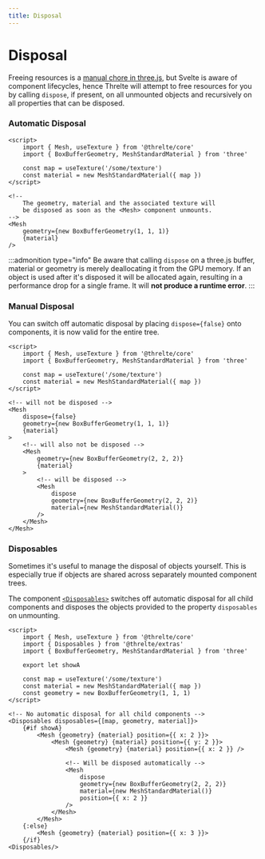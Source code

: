 ```yaml
---
title: Disposal
---
```


# Disposal

Freeing resources is a [manual chore in three.js](https://threejs.org/docs/index.html#manual/en/introduction/How-to-dispose-of-objects), but Svelte is aware of component lifecycles, hence Threlte will attempt to free resources for you by calling `dispose`, if present, on all unmounted objects and recursively on all properties that can be disposed.

### Automatic Disposal

```svelte
<script>
	import { Mesh, useTexture } from '@threlte/core'
	import { BoxBufferGeometry, MeshStandardMaterial } from 'three'

	const map = useTexture('/some/texture')
	const material = new MeshStandardMaterial({	map })
</script>

<!--
	The geometry, material and the associated texture will
	be disposed as soon as the <Mesh> component unmounts.
-->
<Mesh
	geometry={new BoxBufferGeometry(1, 1, 1)}
	{material}
/>
```

:::admonition type="info"
Be aware that calling `dispose` on a three.js buffer, material or geometry is merely deallocating it from the GPU memory. If an object is used after it's disposed it will be allocated again, resulting in a performance drop for a single frame. It will **not produce a runtime error**.
:::

### Manual Disposal

You can switch off automatic disposal by placing `dispose={false}` onto components, it is now valid for the entire tree.

```svelte
<script>
	import { Mesh, useTexture } from '@threlte/core'
	import { BoxBufferGeometry, MeshStandardMaterial } from 'three'

	const map = useTexture('/some/texture')
	const material = new MeshStandardMaterial({	map })
</script>

<!-- will not be disposed -->
<Mesh
	dispose={false}
	geometry={new BoxBufferGeometry(1, 1, 1)}
	{material}
>
	<!-- will also not be disposed -->
	<Mesh
		geometry={new BoxBufferGeometry(2, 2, 2)}
		{material}
	>
		<!-- will be disposed -->
		<Mesh
			dispose
			geometry={new BoxBufferGeometry(2, 2, 2)}
			material={new MeshStandardMaterial()}
		/>
	</Mesh>
</Mesh>
```

### Disposables

Sometimes it's useful to manage the disposal of objects yourself. This is especially true if objects are shared across separately mounted component trees.

The component [`<Disposables>`](/extras/disposables) switches off automatic disposal for all child components and disposes the objects provided to the property `disposables` on unmounting.

```svelte
<script>
	import { Mesh, useTexture } from '@threlte/core'
	import { Disposables } from '@threlte/extras'
	import { BoxBufferGeometry, MeshStandardMaterial } from 'three'

	export let showA

	const map = useTexture('/some/texture')
	const material = new MeshStandardMaterial({	map })
	const geometry = new BoxBufferGeometry(1, 1, 1)
</script>

<!-- No automatic disposal for all child components -->
<Disposables disposables={[map, geometry, material]}>
	{#if showA}
		<Mesh {geometry} {material} position={{ x: 2 }}>
			<Mesh {geometry} {material} position={{ y: 2 }}>
				<Mesh {geometry} {material} position={{ x: 2 }} />

				<!-- Will be disposed automatically -->
				<Mesh
					dispose
					geometry={new BoxBufferGeometry(2, 2, 2)}
					material={new MeshStandardMaterial()}
					position={{ x: 2 }}
				/>
			</Mesh>
		</Mesh>
	{:else}
		<Mesh {geometry} {material} position={{ x: 3 }}>
	{/if}
<Disposables/>
```
